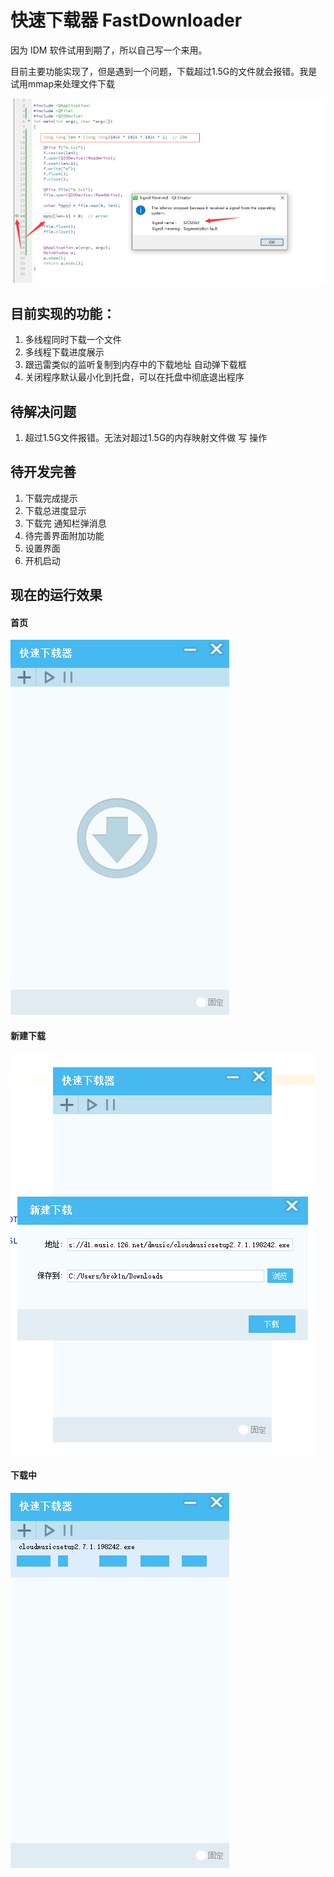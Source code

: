 # 快速下载器  FastDownloader

因为 IDM 软件试用到期了，所以自己写一个来用。

目前主要功能实现了，但是遇到一个问题，下载超过1.5G的文件就会报错。我是试用mmap来处理文件下载 

![超过1.5G文件报错](2Gb大小的文件mmap报错.png)

## 目前实现的功能：
1. 多线程同时下载一个文件
2. 多线程下载进度展示
3. 跟迅雷类似的监听复制到内存中的下载地址 自动弹下载框
4. 关闭程序默认最小化到托盘，可以在托盘中彻底退出程序


## 待解决问题
1. 超过1.5G文件报错。无法对超过1.5G的内存映射文件做 写 操作


## 待开发完善
1. 下载完成提示
2. 下载总进度显示
3. 下载完 通知栏弹消息
4. 待完善界面附加功能
5. 设置界面
6. 开机启动

## 现在的运行效果

#### 首页

![](main.png)


#### 新建下载

![](new_task.png)


#### 下载中

![](downloading.png)
